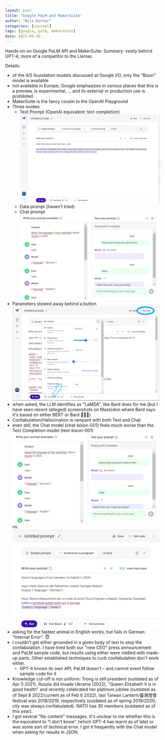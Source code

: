 ```yaml
---
layout: post
title: "Google PaLM and MakerSuite"
author: "Nils Durner"
categories: [journal]
tags: [google, palm, makersuite]
date: 2023-05-16
---
```


Hands-on on Google PaLM API and MakerSuite: Summary: vastly behind GPT-4; more of a competitor to the Llamas.

Details:
* of the 4/5 foundation models discussed at Google I/O, only the "Bison" model is available
* not available in Europe; Google emphasizes in various places that this is a preview, is experimental, ... and its external or production use is prohibited
* MakerSuite is the fancy cousin to the OpenAI Playground
* Three modes:
  * Text Prompt (OpenAI equivalent: text completion)\
![Google PaLM Makerstudio #1](assets/img/google-palm-makerstudio-1.png)
  * Data prompt (haven't tried)
  * Chat prompt\
![Google PaLM Makerstudio #3](assets/img/google-palm-makerstudio-3.png)
* Parameters stowed away behind a button\
![Google PaLM Makerstudio #2](assets/img/google-palm-makerstudio-2.png)
* when asked, the LLM identifies as "LaMDA", like Bard does for me (but I have seen recent (alleged) screenshots on Mastodon where Bard says it's based on either BERT or Bard 🤷🏻‍♂️)
* Confabulation/Hallucination is rampant with both Text and Chat
* even still, the Chat model (chat-bison-001) feels much worse than the Text Completion model (text-bison-001)\
![Google PaLM Makerstudio #3](assets/img/google-palm-makerstudio-3.png) vs.
![Google PaLM Makerstudio #4](assets/img/google-palm-makerstudio-4.png)
* asking for the fastest animal in English works, but fails in German: "Internal Error". 😇
* I couldn't get either grounded in a given body of text to stop the confabulation. I have tried both our "new CEO" press announcement and PaLM sample code, but results using either were riddled with made-up parts. Other established techniques to curb confabulation don't work either.
  * GPT-4 knows its own API; PaLM doesn't - and cannot event follow sample code for it
* Knowledge cut-off is not uniform: Trọng is still president (outdated as of Apr 5 2021), Russia did invade Ukraine (2022), "Queen Elizabeth II is in good health" and recently celebrated her platinum jubilee (outdated as of Sept 8 2022/current as of Feb 6 2022), last Taiwan Lantern/臺灣燈會 festival was 2018/2019, respectively (outdated as of spring 2019/2020; city was always confabulated). NATO has 30 members (outdated as of this year).
* I got several "No content" messages. It's unclear to me whether this is the equivalent to "I don't know" (which GPT-4 has learnt as of late) or was some sort of technical error. I got it frequently with the Chat model when asking for results in JSON.

